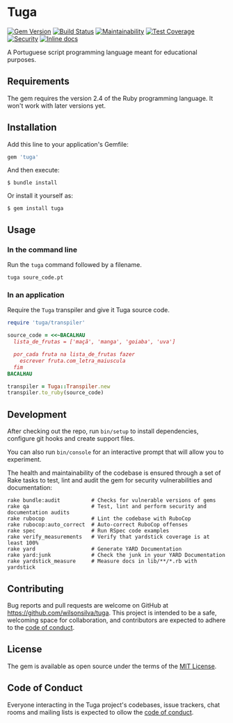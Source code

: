 # Tuga

[![Gem Version](https://badge.fury.io/rb/tuga.svg)](https://badge.fury.io/rb/tuga)
[![Build Status](https://travis-ci.org/wilsonsilva/tuga.svg?branch=master)](https://travis-ci.org/wilsonsilva/tuga)
[![Maintainability](https://api.codeclimate.com/v1/badges/7afec90a09db3956b7dc/maintainability)](https://codeclimate.com/github/wilsonsilva/tuga/maintainability)
[![Test Coverage](https://api.codeclimate.com/v1/badges/7afec90a09db3956b7dc/test_coverage)](https://codeclimate.com/github/wilsonsilva/tuga/test_coverage)
[![Security](https://hakiri.io/github/wilsonsilva/tuga/master.svg)](https://hakiri.io/github/wilsonsilva/tuga/master)
[![Inline docs](http://inch-ci.org/github/wilsonsilva/tuga.svg?branch=master)](http://inch-ci.org/github/wilsonsilva/tuga)

A Portuguese script programming language meant for educational purposes.

## Requirements

The gem requires the version 2.4 of the Ruby programming language. It won't work with later versions yet.

## Installation

Add this line to your application's Gemfile:

```ruby
gem 'tuga'
```

And then execute:

    $ bundle install

Or install it yourself as:

    $ gem install tuga

## Usage

### In the command line
Run the `tuga` command followed by a filename.

```
tuga soure_code.pt
```

### In an application
Require the `Tuga` transpiler and give it Tuga source code.

```ruby
require 'tuga/transpiler'

source_code = <<~BACALHAU
  lista_de_frutas = ['maçã', 'manga', 'goiaba', 'uva']

  por_cada fruta na lista_de_frutas fazer
    escrever fruta.com_letra_maiuscula
  fim
BACALHAU

transpiler = Tuga::Transpiler.new
transpiler.to_ruby(source_code)
```

## Development

After checking out the repo, run `bin/setup` to install dependencies, configure git hooks and create support files.

You can also run `bin/console` for an interactive prompt that will allow you to experiment.

The health and maintainability of the codebase is ensured through a set of
Rake tasks to test, lint and audit the gem for security vulnerabilities and documentation:

```
rake bundle:audit          # Checks for vulnerable versions of gems
rake qa                    # Test, lint and perform security and documentation audits
rake rubocop               # Lint the codebase with RuboCop
rake rubocop:auto_correct  # Auto-correct RuboCop offenses
rake spec                  # Run RSpec code examples
rake verify_measurements   # Verify that yardstick coverage is at least 100%
rake yard                  # Generate YARD Documentation
rake yard:junk             # Check the junk in your YARD Documentation
rake yardstick_measure     # Measure docs in lib/**/*.rb with yardstick
```

## Contributing

Bug reports and pull requests are welcome on GitHub at https://github.com/wilsonsilva/tuga. This project is intended to
be a safe, welcoming space for collaboration, and contributors are expected to adhere to the
[code of conduct](https://github.com/wilsonsilva/tuga/blob/master/CODE_OF_CONDUCT.md).

## License

The gem is available as open source under the terms of the [MIT License](https://opensource.org/licenses/MIT).

## Code of Conduct

Everyone interacting in the Tuga project's codebases, issue trackers, chat rooms and mailing lists is expected to
ollow the [code of conduct](https://github.com/wilsonsilva/tuga/blob/master/CODE_OF_CONDUCT.md).
